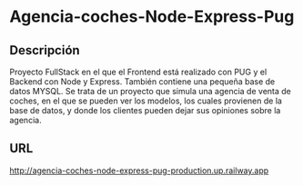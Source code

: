 # Agencia-coches-Node-Express-Pug

## Descripción

Proyecto FullStack en el que el Frontend está realizado con PUG y el Backend con Node y Express. También contiene una pequeña base de datos MYSQL. Se trata de un proyecto que simula una agencia de venta de coches, en el que se pueden ver los modelos, los cuales provienen de la base de datos, y donde los clientes pueden dejar sus opiniones sobre la agencia.

## URL

http://agencia-coches-node-express-pug-production.up.railway.app
